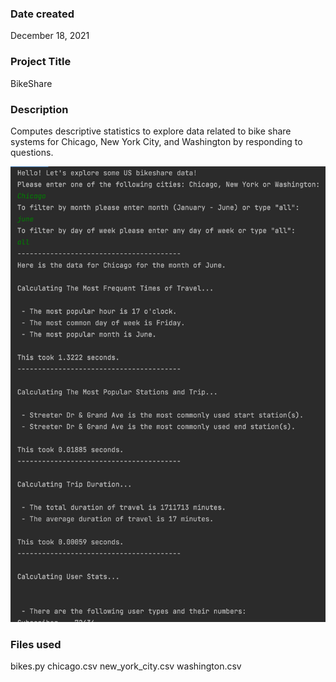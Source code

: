
### Date created
December 18, 2021

### Project Title
BikeShare

### Description
Computes descriptive statistics to explore data related to bike share systems for Chicago, New York City, and Washington by responding to questions.

![](screenshot/execution.png)

### Files used
bikes.py
chicago.csv
new_york_city.csv
washington.csv
